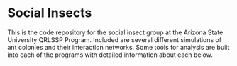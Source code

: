 # Social Insects
This is the code repository for the social insect group at the Arizona State University QRLSSP Program. Included are several different simulations of ant colonies and their interaction networks. Some tools for analysis are built into each of the programs with detailed information about each below.
